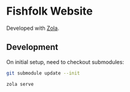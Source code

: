 # Fishfolk Website

Developed with [Zola].

## Development


On initial setup, need to checkout submodules:
```bash
git submodule update --init
```

```bash
zola serve
```

[Zola]: https://www.getzola.org/
